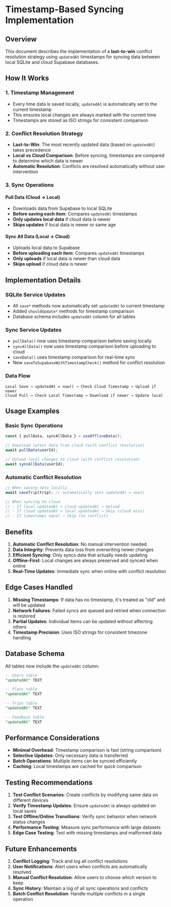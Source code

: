 # Timestamp-Based Syncing Implementation

## Overview

This document describes the implementation of a **last-to-win** conflict resolution strategy using `updatedAt` timestamps for syncing data between local SQLite and cloud Supabase databases.

## How It Works

### 1. **Timestamp Management**

- Every time data is saved locally, `updatedAt` is automatically set to the current timestamp
- This ensures local changes are always marked with the current time
- Timestamps are stored as ISO strings for consistent comparison

### 2. **Conflict Resolution Strategy**

- **Last-to-Win**: The most recently updated data (based on `updatedAt`) takes precedence
- **Local vs Cloud Comparison**: Before syncing, timestamps are compared to determine which data is newer
- **Automatic Resolution**: Conflicts are resolved automatically without user intervention

### 3. **Sync Operations**

#### **Pull Data (Cloud → Local)**

- Downloads data from Supabase to local SQLite
- **Before saving each item**: Compares `updatedAt` timestamps
- **Only updates local data** if cloud data is newer
- **Skips updates** if local data is newer or same age

#### **Sync All Data (Local → Cloud)**

- Uploads local data to Supabase
- **Before uploading each item**: Compares `updatedAt` timestamps
- **Only uploads** if local data is newer than cloud data
- **Skips upload** if cloud data is newer

## Implementation Details

### **SQLite Service Updates**

- All `save*` methods now automatically set `updatedAt` to current timestamp
- Added `shouldUpdate*` methods for timestamp comparison
- Database schema includes `updatedAt` column for all tables

### **Sync Service Updates**

- `pullData()` now uses timestamp comparison before saving locally
- `syncAllData()` now uses timestamp comparison before uploading to cloud
- `saveData()` uses timestamp comparison for real-time sync
- New `saveToSupabaseWithTimestampCheck()` method for conflict resolution

### **Data Flow**

```
Local Save → updatedAt = now() → Check Cloud Timestamp → Upload if newer
Cloud Pull → Check Local Timestamp → Download if newer → Update local
```

## Usage Examples

### **Basic Sync Operations**

```typescript
const { pullData, syncAllData } = useOfflineData();

// Download latest data from cloud (with conflict resolution)
await pullData(userId);

// Upload local changes to cloud (with conflict resolution)
await syncAllData(userId);
```

### **Automatic Conflict Resolution**

```typescript
// When saving data locally
await saveTrip(trip); // automatically sets updatedAt = now()

// When syncing to cloud
// - If local updatedAt > cloud updatedAt → Upload
// - If cloud updatedAt > local updatedAt → Skip (cloud wins)
// - If timestamps equal → Skip (no conflict)
```

## Benefits

1. **Automatic Conflict Resolution**: No manual intervention needed
2. **Data Integrity**: Prevents data loss from overwriting newer changes
3. **Efficient Syncing**: Only syncs data that actually needs updating
4. **Offline-First**: Local changes are always preserved and synced when online
5. **Real-Time Updates**: Immediate sync when online with conflict resolution

## Edge Cases Handled

1. **Missing Timestamps**: If data has no timestamp, it's treated as "old" and will be updated
2. **Network Failures**: Failed syncs are queued and retried when connection is restored
3. **Partial Updates**: Individual items can be updated without affecting others
4. **Timestamp Precision**: Uses ISO strings for consistent timezone handling

## Database Schema

All tables now include the `updatedAt` column:

```sql
-- Users table
"updatedAt" TEXT

-- Plans table
"updatedAt" TEXT

-- Trips table
"updatedAt" TEXT

-- Feedback table
"updatedAt" TEXT
```

## Performance Considerations

- **Minimal Overhead**: Timestamp comparison is fast (string comparison)
- **Selective Updates**: Only necessary data is transferred
- **Batch Operations**: Multiple items can be synced efficiently
- **Caching**: Local timestamps are cached for quick comparison

## Testing Recommendations

1. **Test Conflict Scenarios**: Create conflicts by modifying same data on different devices
2. **Verify Timestamp Updates**: Ensure `updatedAt` is always updated on local saves
3. **Test Offline/Online Transitions**: Verify sync behavior when network status changes
4. **Performance Testing**: Measure sync performance with large datasets
5. **Edge Case Testing**: Test with missing timestamps and malformed data

## Future Enhancements

1. **Conflict Logging**: Track and log all conflict resolutions
2. **User Notifications**: Alert users when conflicts are automatically resolved
3. **Manual Conflict Resolution**: Allow users to choose which version to keep
4. **Sync History**: Maintain a log of all sync operations and conflicts
5. **Batch Conflict Resolution**: Handle multiple conflicts in a single operation
